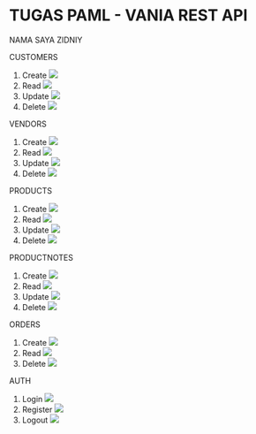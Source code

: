 
# TUGAS PAML - VANIA REST API

NAMA SAYA ZIDNIY

CUSTOMERS
1. Create
![](./screenshoot/customers/customers_create.png)
2. Read
![](./screenshoot/customers/customers_read.png)
3. Update
![](./screenshoot/customers/customers_create.png)
4. Delete
![](./screenshoot/customers/customer_delete.png)

VENDORS
1. Create
![](./screenshoot/vendors/vendors_create.png)
2. Read
![](./screenshoot/vendors/vendors_read.png)
3. Update
![](./screenshoot/vendors/vendors_update.png)
4. Delete
![](./screenshoot/vendors/vendors_delete.png)

PRODUCTS
1. Create
![](./screenshoot/products/products_create.png)
2. Read
![](./screenshoot/products/products_read.png)
3. Update
![](./screenshoot/products/products_update.png)
4. Delete
![](./screenshoot/products/products_delete.png)

PRODUCTNOTES
1. Create
![](./screenshoot/productnotes/productnotes_create.png)
2. Read
![](./screenshoot/productnotes/productnotes_read.png)
3. Update
![](./screenshoot/productnotes/productnotes_update.png)
4. Delete
![](./screenshoot/productnotes/productnotes_delete.png)

ORDERS
1. Create
![](./screenshoot/orders/orders_create.png)
2. Read
![](./screenshoot/orders/orders_read.png)
4. Delete
![](./screenshoot/orders/orders_delete.png)

AUTH
1. Login
![](./screenshoot/auth/auth_login.png)
2. Register
![](./screenshoot/auth/auth_register.png)
3. Logout
![](./screenshoot/auth/auth_logout.png)

